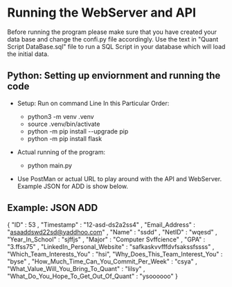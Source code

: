 # Running the WebServer and API
Before running the program please make sure that you have created your data base and change the confi.py file accordingly. Use the text in "Quant Script DataBase.sql" file to run a SQL Script in your database which will load the initial data.
## **Python: Setting up enviornment and running the code**

* Setup: Run on command Line In this Particular Order: 
    * python3 -m venv .venv
    * source .venv/bin/activate
    * python -m pip install --upgrade pip
    * python -m pip install flask


* Actual running of the program:
    * python main.py


* Use PostMan or actual URL to play around with the API and WebServer. Example JSON for ADD is show below.


## **Example: JSON ADD**
{
    "ID" : 53 , 
    "Timestamp" : "12-asd-ds2a2ss4" , 
    "Email_Address" : "asaaddswd22sd@yaddhoo.com" , 
    "Name" : "ssdd" , 
    "NetID" : "wqesd" ,  
    "Year_In_School" : "sjffjs" , 
    "Major" : "Computer Svffcience"  , 
    "GPA" : "3.ffss75" , 
    "LinkedIn_Personal_Website" : "safkaskvvfffdvfsakssfssss"  , 
    "Which_Team_Interests_You" : "hsi", 
    "Why_Does_This_Team_Interest_You" : "byse" , 
    "How_Much_Time_Can_You_Commit_Per_Week" : "csya" , 
    "What_Value_Will_You_Bring_To_Quant" : "lilsy" , 
    "What_Do_You_Hope_To_Get_Out_Of_Quant" : "ysoooooo"
}

